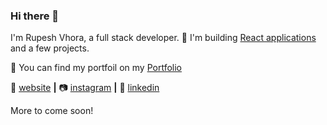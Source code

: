 <!--
**rvhora/rvhora** is a ✨ _special_ ✨ repository because its `README.md` (this file) appears on your GitHub profile.

Here are some ideas to get you started:

- 🔭 I’m currently working on ...
- 🌱 I’m currently learning ...
- 👯 I’m looking to collaborate on ...
- 🤔 I’m looking for help with ...
- 💬 Ask me about ...
- 📫 How to reach me: ...
- 😄 Pronouns: ...
- ⚡ Fun fact: ...
-->

### Hi there 👋

I'm Rupesh Vhora, a full stack developer. 🔭 I'm building [React applications](https://github.com/rvhora) and a few projects.

💬 You can find my portfoil on my [Portfolio](http://resume.rupeshvhora.surge.sh/)


<!--📺 [youtube][youtube] **|** 
🎥 [twitch][twitch] **|** 
📦 [npm][npm] **|** -->
🏡 [website][website] **|** 
📷 [instagram][instagram] **|** 
👔 [linkedin][linkedin]

[website]: http://resume.rupeshvhora.surge.sh/
<!--[twitter]: https://twitter.com/jamesqquick
[youtube]: https://youtube.com/jamesqquick
[twitch]: https://twitch.tv/jamesqquick-->
[instagram]: https://instagram.com/rupeshvhora
[linkedin]: https://www.linkedin.com/in/rupesh-vhora/



More to come soon!
